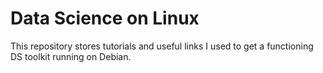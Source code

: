 # Data Science on Linux

This repository stores tutorials and useful links I used to get a functioning DS toolkit running on Debian.
